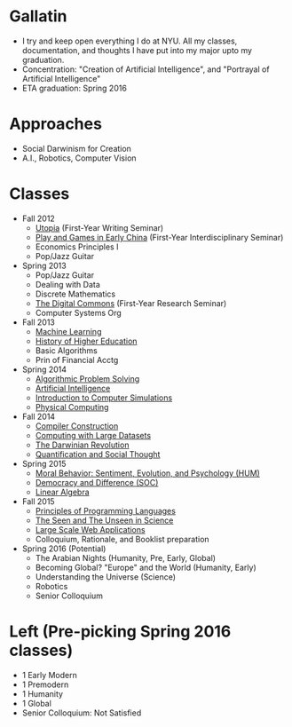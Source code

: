 Gallatin
========

- I try and keep open everything I do at NYU. All my classes, documentation, and thoughts I have put into my major upto my graduation.
- Concentration: "Creation of Artificial Intelligence", and "Portrayal of Artificial Intelligence"
- ETA graduation: Spring 2016

# Approaches

- Social Darwinism for Creation
- A.I., Robotics, Computer Vision

# Classes

- Fall 2012
	- [Utopia](https://github.com/AbhiAgarwal/gallatin/tree/master/Classes/Utopia) (First-Year Writing Seminar)
	- [Play and Games in Early China](https://github.com/AbhiAgarwal/gallatin/tree/master/Classes/Play%20and%20Games%20in%20Early%20China) (First-Year Interdisciplinary Seminar)
	- Economics Principles I
	- Pop/Jazz Guitar
- Spring 2013
	- Pop/Jazz Guitar
	- Dealing with Data
	- Discrete Mathematics
	- [The Digital Commons](https://github.com/AbhiAgarwal/gallatin/tree/master/Classes/Digital%20Commons) (First-Year Research Seminar)
	- Computer Systems Org
- Fall 2013
	- [Machine Learning](https://github.com/AbhiAgarwal/classes/tree/master/Machine%20Learning)
	- [History of Higher Education](https://github.com/AbhiAgarwal/gallatin/tree/master/Classes/History%20of%20Higher%20Education)
	- Basic Algorithms
	- Prin of Financial Acctg
- Spring 2014
	- [Algorithmic Problem Solving](https://github.com/AbhiAgarwal/classes/tree/master/Algorithmic%20Problem%20Solving)
	- [Artificial Intelligence](https://github.com/AbhiAgarwal/classes/tree/master/Artificial%20Intelligence)
	- [Introduction to Computer Simulations](https://github.com/AbhiAgarwal/classes/tree/master/Simulations)
	- [Physical Computing](https://github.com/AbhiAgarwal/classes/tree/master/Physical%20Computing)
- Fall 2014
	- [Compiler Construction](https://github.com/abhiagarwal/compiler)
	- [Computing with Large Datasets](https://github.com/AbhiAgarwal/classes/tree/master/Computing%20with%20Large%20Data%20Sets)
	- [The Darwinian Revolution](https://github.com/AbhiAgarwal/gallatin/tree/master/Classes/The%20Darwinian%20Revolution)
	- [Quantification and Social Thought](https://github.com/AbhiAgarwal/gallatin/tree/master/Classes/Quantification%20and%20Social)
- Spring 2015
	- [Moral Behavior: Sentiment, Evolution, and Psychology (HUM)](https://github.com/AbhiAgarwal/gallatin/tree/master/Classes/Moral%20Behavior:%20Sentiment%20%26%20Psychology)
	- [Democracy and Difference (SOC)](https://github.com/AbhiAgarwal/gallatin/tree/master/Classes/Democracy%20and%20Difference)
	- [Linear Algebra](https://github.com/AbhiAgarwal/classes/tree/master/Linear%20Algebra)
- Fall 2015
	- [Principles of Programming Languages](https://github.com/AbhiAgarwal/classes/tree/master/Principles%20of%20Programming%20Languages)
	- [The Seen and The Unseen in Science](https://github.com/AbhiAgarwal/gallatin/tree/master/Classes/The%20Seen%20and%20Unseen%20in%20Science)
	- [Large Scale Web Applications](https://github.com/AbhiAgarwal/classes/tree/master/Large%20Scale%20Web%20Applications)
	- Colloquium, Rationale, and Booklist preparation
- Spring 2016 (Potential)
	- The Arabian Nights (Humanity, Pre, Early, Global)
	- Becoming Global? "Europe" and the World (Humanity, Early)
	- Understanding the Universe (Science)
	- Robotics
	- Senior Colloquium

# Left (Pre-picking Spring 2016 classes)

- 1 Early Modern
- 1 Premodern
- 1 Humanity
- 1 Global
- Senior Colloquium: Not Satisfied

